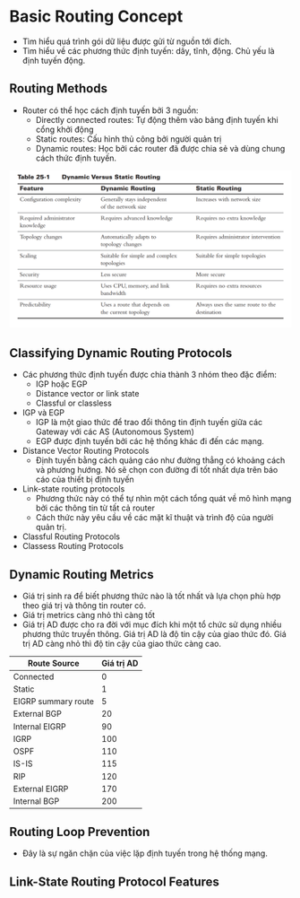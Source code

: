 # Basic Routing Concept

- Tìm hiểu quá trình gói dữ liệu được gửi từ nguồn tới đích. 
- Tìm hiểu về các phương thức định tuyến: dây, tĩnh, động. Chủ yếu là định tuyến động. 

## Routing Methods
- Router có thể học cách định tuyến bởi 3 nguồn: 
    - Directly connected routes: Tự động thêm vào bảng định tuyến khi cổng khởi động 
    - Static routes: Cấu hình thủ công bởi người quản trị 
    - Dynamic routes: Học bởi các router đã được chia sẻ và dùng chung cách thức định tuyến.

![1](/image/2021-04-05_13-19-56.png)

## Classifying Dynamic Routing Protocols 
- Các phương thức định tuyến được chia thành 3 nhóm theo đặc điểm:
    - IGP hoặc EGP
    - Distance vector or link state
    - Classful or classless 
- IGP và EGP 
    - IGP là một giao thức để trao đổi thông tin định tuyến giữa các Gateway với các AS (Autonomous System)
    - EGP được định tuyến bởi các hệ thống khác đi đến các mạng. 
- Distance Vector Routing Protocols
    - Định tuyến bằng cách quảng cáo như đường thẳng có khoảng cách và phương hướng. Nó sẽ chọn con đường đi tốt nhất dựa trên báo cáo của thiết bị định tuyến
- Link-state routing protocols
    - Phương thức này có thể tự nhìn một cách tổng quát về mô hình mạng bởi các thông tin từ tất cả router
    - Cách thức này yêu cầu về các mặt kĩ thuật và trình độ của người quản trị. 
- Classful Routing Protocols
- Classess Routing Protocols

## Dynamic Routing Metrics
- Giá trị sinh ra để biết phương thức nào là tốt nhất và lựa chọn phù hợp theo giá trị và thông tin router có. 
- Giá trị metrics càng nhỏ thì càng tốt 
- Giá trị AD được cho ra đời với mục đích khi một tổ chức sử dụng nhiều phương thức truyền thông. Giá trị AD là độ tin cậy của giao thức đó. Giá trị AD càng nhỏ thì độ tin cậy của giao thức càng cao. 

| Route Source | Giá trị AD |
| ------------ | ---------- |
| Connected | 0|
| Static | 1 |
| EIGRP summary route | 5 |
| External BGP | 20 |
| Internal EIGRP | 90 |
| IGRP | 100 |
| OSPF | 110 |
| IS-IS | 115 |
| RIP | 120 | 
| External EIGRP | 170 |
| Internal BGP | 200 |

## Routing Loop Prevention 
- Đây là sự ngăn chặn của việc lặp định tuyến trong hệ thống mạng. 

## Link-State Routing Protocol Features 